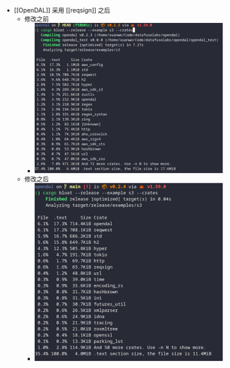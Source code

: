 - [[OpenDAL]] 采用 [[reqsign]] 之后
	- 修改之前
		- ![image.png](../assets/image_1647593185435_0.png)
	- 修改之后
		- ![image.png](../assets/image_1647593277474_0.png)
